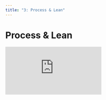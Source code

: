 ```yaml
---
title: "3: Process & Lean"
---
```


# Process & Lean

<div class='embed-container'><iframe src='https://player.vimeo.com/video/' frameborder='0' webkitAllowFullScreen mozallowfullscreen allowFullScreen></iframe></div>
